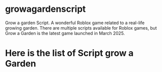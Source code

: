 # growagardenscript
Grow a garden Script. A wonderful Roblox game related to a real-life growing garden.
There are multiple scripts available for Roblox games, but Grow a Garden is the latest game launched in March 2025. 

# Here is the list of Script grow a Garden
